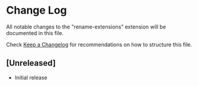 # Change Log

All notable changes to the "rename-extensions" extension will be documented in this file.

Check [Keep a Changelog](http://keepachangelog.com/) for recommendations on how to structure this file.

## [Unreleased]

- Initial release